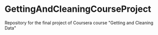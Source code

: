 # GettingAndCleaningCourseProject
Repository for the final project of Coursera course "Getting and Cleaning Data"
